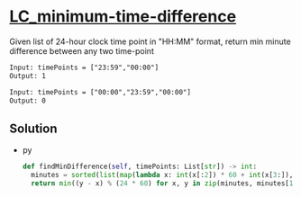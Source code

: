 # [LC_minimum-time-difference](https://leetcode.com/problems/minimum-time-difference)

Given list of 24-hour clock time point in "HH:MM" format, return min minute difference between any two time-point

```txt
Input: timePoints = ["23:59","00:00"]
Output: 1

Input: timePoints = ["00:00","23:59","00:00"]
Output: 0
```

## Solution

* py

  ```py
  def findMinDifference(self, timePoints: List[str]) -> int:
    minutes = sorted(list(map(lambda x: int(x[:2]) * 60 + int(x[3:]), timePoints)))
    return min((y - x) % (24 * 60) for x, y in zip(minutes, minutes[1:] + minutes[:1]))
  ```
